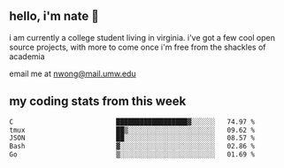 ## hello, i'm nate 👋
i am currently a college student living in virginia. i've got a few cool open source projects, with more to come once i'm free from the shackles of academia 
 
email me at nwong@mail.umw.edu

## my coding stats from this week
<!--START_SECTION:waka-->

```txt
C                          ██████████████████▓░░░░░░   74.97 %
tmux                       ██▒░░░░░░░░░░░░░░░░░░░░░░   09.62 %
JSON                       ██░░░░░░░░░░░░░░░░░░░░░░░   08.57 %
Bash                       ▓░░░░░░░░░░░░░░░░░░░░░░░░   02.86 %
Go                         ▒░░░░░░░░░░░░░░░░░░░░░░░░   01.69 %
```

<!--END_SECTION:waka-->
